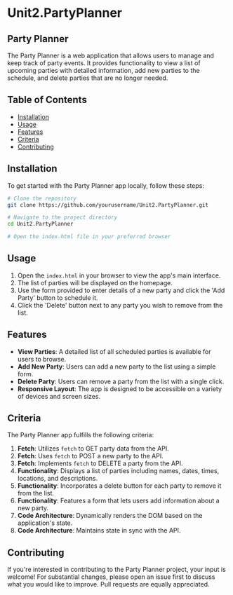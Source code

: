 # Unit2.PartyPlanner

## Party Planner

The Party Planner is a web application that allows users to manage and keep track of party events. It provides functionality to view a list of upcoming parties with detailed information, add new parties to the schedule, and delete parties that are no longer needed.

## Table of Contents

- [Installation](#installation)
- [Usage](#usage)
- [Features](#features)
- [Criteria](#criteria)
- [Contributing](#contributing)

## Installation

To get started with the Party Planner app locally, follow these steps:

```bash
# Clone the repository
git clone https://github.com/yourusername/Unit2.PartyPlanner.git

# Navigate to the project directory
cd Unit2.PartyPlanner

# Open the index.html file in your preferred browser
```

## Usage

1. Open the `index.html` in your browser to view the app's main interface.
2. The list of parties will be displayed on the homepage.
3. Use the form provided to enter details of a new party and click the 'Add Party' button to schedule it.
4. Click the 'Delete' button next to any party you wish to remove from the list.

## Features

- **View Parties**: A detailed list of all scheduled parties is available for users to browse.
- **Add New Party**: Users can add a new party to the list using a simple form.
- **Delete Party**: Users can remove a party from the list with a single click.
- **Responsive Layout**: The app is designed to be accessible on a variety of devices and screen sizes.

## Criteria

The Party Planner app fulfills the following criteria:

1. **Fetch**: Utilizes `fetch` to GET party data from the API.
2. **Fetch**: Uses `fetch` to POST a new party to the API.
3. **Fetch**: Implements `fetch` to DELETE a party from the API.
4. **Functionality**: Displays a list of parties including names, dates, times, locations, and descriptions.
5. **Functionality**: Incorporates a delete button for each party to remove it from the list.
6. **Functionality**: Features a form that lets users add information about a new party.
7. **Code Architecture**: Dynamically renders the DOM based on the application's state.
8. **Code Architecture**: Maintains state in sync with the API.

## Contributing

If you're interested in contributing to the Party Planner project, your input is welcome! For substantial changes, please open an issue first to discuss what you would like to improve. Pull requests are equally appreciated.
